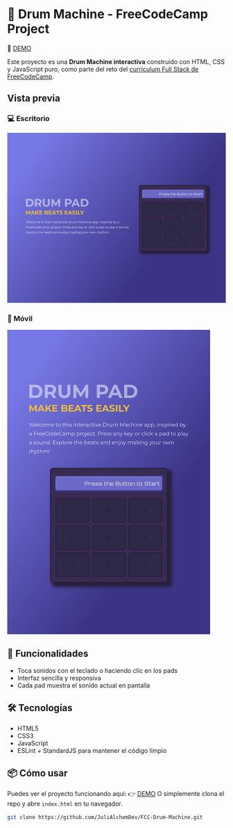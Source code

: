 # 🥁 Drum Machine - FreeCodeCamp Project

🚀 [DEMO](https://julialchemdev.github.io/FCC-Drum-Machine/)

Este proyecto es una **Drum Machine interactiva** construido con HTML, CSS y JavaScript puro, como parte del reto del [currículum Full Stack de FreeCodeCamp](https://www.freecodecamp.org/learn/full-stack-developer/lab-drum-machine/build-drum-machine).
## Vista previa

### 💻 Escritorio 
![Vista Escritorio](screenshots/desktop.png)

### 📱 Móvil  
![Vista Móvil](screenshots/mobile.png)

## 🚀 Funcionalidades

- Toca sonidos con el teclado o haciendo clic en los pads
- Interfaz sencilla y responsiva
- Cada pad muestra el sonido actual en pantalla

## 🛠️ Tecnologías

- HTML5
- CSS3
- JavaScript
- ESLint + StandardJS para mantener el código limpio

## 📦 Cómo usar

Puedes ver el proyecto funcionando aquí: 👉 [DEMO](https://julialchemdev.github.io/FCC-Drum-Machine/) 
O simplemente clona el repo y abre `index.html` en tu navegador.

```bash
git clone https://github.com/JuliAlchemDev/FCC-Drum-Machine.git
```
